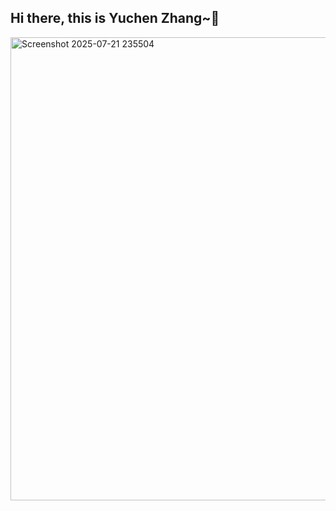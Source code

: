 ## Hi there, this is Yuchen Zhang~👋

<img width="1155" height="741" alt="Screenshot 2025-07-21 235504" src="https://github.com/user-attachments/assets/931478ba-456b-4db0-b9e4-4031d771281c" />


<!--
**ritazhangyc/ritazhangyc** is a ✨ _special_ ✨ repository because its `README.md` (this file) appears on your GitHub profile.

Here are some ideas to get you started:

- 🔭 I’m currently working on ...
- 🌱 I’m currently learning ...
- 👯 I’m looking to collaborate on ...
- 🤔 I’m looking for help with ...
- 💬 Ask me about ...
- 📫 How to reach me: ...
- 😄 Pronouns: ...
- ⚡ Fun fact: ...
-->
